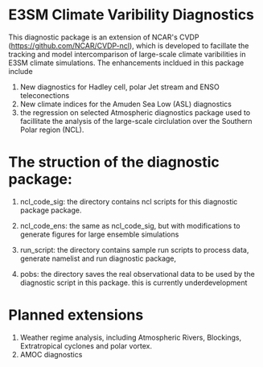 # E3SM Climate Varibility Diagnostics 
This diagnostic package is an extension of NCAR's CVDP (https://github.com/NCAR/CVDP-ncl), which is developed to facillate the tracking and model intercomparison of large-scale climate varibilities in E3SM climate simulations. The enhancements incldued 
in this package include 
1. New diagnostics for Hadley cell, polar Jet stream and ENSO teleconections 
2. New climate indices for the Amuden Sea Low (ASL) diagnostics 
3. the regression on selected 
Atmospheric diagnostics package used to facillitate the analysis of the large-scale circlulation 
over the Southern Polar region (NCL). 

# The struction of the diagnostic package:
1. ncl_code_sig: the directory contains ncl scripts for this diagnostic package package. 

2. ncl_code_ens: the same as ncl_code_sig, but with modifications to generate figures for large ensemble simulations 

3. run_script: the directory contains sample run scripts to process data, generate namelist and run diagnostic package, 

4. pobs: the directory saves the real observational data to be used by the diagnostic script in this package.
         this is currently underdevelopment 
  
# Planned extensions
1. Weather regime analysis, including Atmospheric Rivers, Blockings, Extratropical cyclones and polar vortex.
2. AMOC diagnostics 

